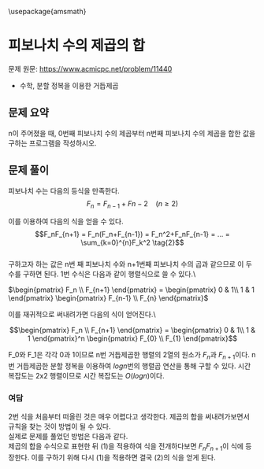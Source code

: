 \usepackage{amsmath}  

피보나치 수의 제곱의 합
=
문제 원문: https://www.acmicpc.net/problem/11440
- 수학, 분할 정복을 이용한 거듭제곱

## 문제 요약
n이 주어졌을 때, 0번째 피보나치 수의 제곱부터 n번째 피보나치 수의 제곱을 합한 값을 구하는 프로그램을 작성하시오.
## 문제 풀이
피보나치 수는 다음의 등식을 만족한다.
$$F_n = F_{n-1} + F{n-2} \ \ \ \ (n \ge 2) \tag{1}$$

이를 이용하여 다음의 식을 얻을 수 있다.\
$$F_nF_{n+1} = F_n(F_n+F_{n-1}) = F_n^2+F_nF_{n-1} = ... = \sum_{k=0}^{n}F_k^2 \tag{2}$$   
구하고자 하는 값은 n번 째 피보나치 수와 n+1번째 피보나치 수의 곱과 같으므로 이 두 수를 구하면 된다. 1번 수식은 다음과 같이 행렬식으로 쓸 수 있다.\

$`\begin{pmatrix} F_n \\ F_{n+1} \end{pmatrix} = \begin{pmatrix} 0 & 1\\ 1 & 1 \end{pmatrix} \begin{pmatrix} F_{n-1} \\ F_{n} \end{pmatrix}`$  

이를 재귀적으로 써내려가면 다음의 식이 얻어진다.\

$$\begin{pmatrix} F_n \\ F_{n+1} \end{pmatrix} = \begin{pmatrix} 0 & 1\\ 1 & 1 \end{pmatrix}^n \begin{pmatrix} F_{0} \\ F_{1} \end{pmatrix}$$  

F_0와 F_1은 각각 0과 1이므로 n번 거듭제곱한 행렬의 2열의 원소가 $`F_n`$과 $`F_{n+1}`$이다.
n번 거듭제곱한 분할 정복을 이용하여 $`logn`$번의 행렬곱 연산을 통해 구할 수 있다.
시간복잡도는 2x2 행렬이므로 시간 복잡도는 $`O(logn)`$이다.

### 여담
2번 식을 처음부터 떠올린 것은 매우 어렵다고 생각한다. 제곱의 합을 써내려가보면서 규칙을 찾는 것이 방법이 될 수 있다.  
실제로 문제를 풀었던 방법은 다음과 같다.   
제곱의 합을 수식으로 표현한 뒤 (1)을 적용하여 식을 전개하다보면 $F_nF_{n+1}$이 식에 등장한다. 이를 구하기 위해 다시 (1)을 적용하면 결국 (2)의 식을 얻게 된다.



